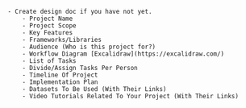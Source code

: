 	- Create design doc if you have not yet.
		- Project Name
  		- Project Scope
		- Key Features
		- Frameworks/Libraries
        - Audience (Who is this project for?)
		- Workflow Diagram [Excalidraw](https://excalidraw.com/)
  		- List of Tasks
    	- Divide/Assign Tasks Per Person
        - Timeline Of Project
        - Implementation Plan 
        - Datasets To Be Used (With Their Links)
        - Video Tutorials Related To Your Project (With Their Links)